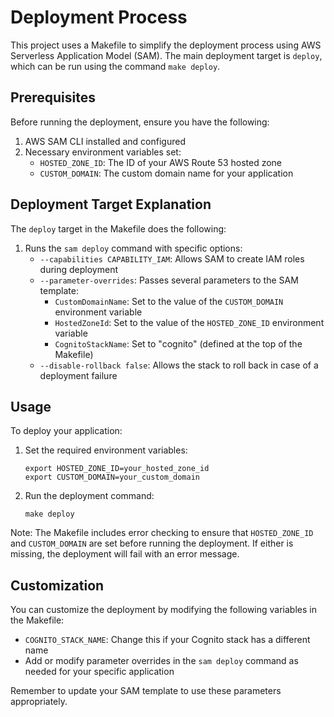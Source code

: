 # Deployment Process

This project uses a Makefile to simplify the deployment process using AWS Serverless Application Model (SAM). The main deployment target is `deploy`, which can be run using the command `make deploy`.

## Prerequisites

Before running the deployment, ensure you have the following:

1. AWS SAM CLI installed and configured
2. Necessary environment variables set:
   - `HOSTED_ZONE_ID`: The ID of your AWS Route 53 hosted zone
   - `CUSTOM_DOMAIN`: The custom domain name for your application

## Deployment Target Explanation

The `deploy` target in the Makefile does the following:

1. Runs the `sam deploy` command with specific options:
   - `--capabilities CAPABILITY_IAM`: Allows SAM to create IAM roles during deployment
   - `--parameter-overrides`: Passes several parameters to the SAM template:
     - `CustomDomainName`: Set to the value of the `CUSTOM_DOMAIN` environment variable
     - `HostedZoneId`: Set to the value of the `HOSTED_ZONE_ID` environment variable
     - `CognitoStackName`: Set to "cognito" (defined at the top of the Makefile)
   - `--disable-rollback false`: Allows the stack to roll back in case of a deployment failure

## Usage

To deploy your application:

1. Set the required environment variables:
   ```
   export HOSTED_ZONE_ID=your_hosted_zone_id
   export CUSTOM_DOMAIN=your_custom_domain
   ```
2. Run the deployment command:
   ```
   make deploy
   ```

Note: The Makefile includes error checking to ensure that `HOSTED_ZONE_ID` and `CUSTOM_DOMAIN` are set before running the deployment. If either is missing, the deployment will fail with an error message.

## Customization

You can customize the deployment by modifying the following variables in the Makefile:
- `COGNITO_STACK_NAME`: Change this if your Cognito stack has a different name
- Add or modify parameter overrides in the `sam deploy` command as needed for your specific application

Remember to update your SAM template to use these parameters appropriately.